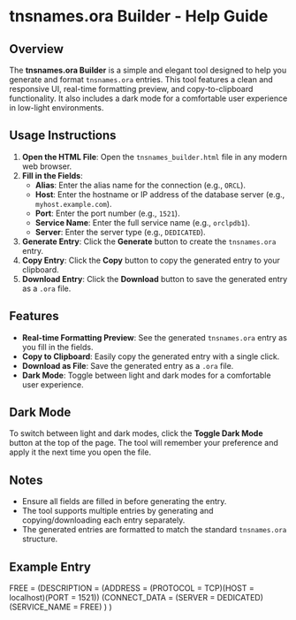 
# tnsnames.ora Builder - Help Guide

## Overview
The **tnsnames.ora Builder** is a simple and elegant tool designed to help you generate and format `tnsnames.ora` entries. This tool features a clean and responsive UI, real-time formatting preview, and copy-to-clipboard functionality. It also includes a dark mode for a comfortable user experience in low-light environments.

## Usage Instructions
1. **Open the HTML File**: Open the `tnsnames_builder.html` file in any modern web browser.
2. **Fill in the Fields**:
   - **Alias**: Enter the alias name for the connection (e.g., `ORCL`).
   - **Host**: Enter the hostname or IP address of the database server (e.g., `myhost.example.com`).
   - **Port**: Enter the port number (e.g., `1521`).
   - **Service Name**: Enter the full service name (e.g., `orclpdb1`).
   - **Server**: Enter the server type (e.g., `DEDICATED`).
3. **Generate Entry**: Click the **Generate** button to create the `tnsnames.ora` entry.
4. **Copy Entry**: Click the **Copy** button to copy the generated entry to your clipboard.
5. **Download Entry**: Click the **Download** button to save the generated entry as a `.ora` file.

## Features
- **Real-time Formatting Preview**: See the generated `tnsnames.ora` entry as you fill in the fields.
- **Copy to Clipboard**: Easily copy the generated entry with a single click.
- **Download as File**: Save the generated entry as a `.ora` file.
- **Dark Mode**: Toggle between light and dark modes for a comfortable user experience.

## Dark Mode
To switch between light and dark modes, click the **Toggle Dark Mode** button at the top of the page. The tool will remember your preference and apply it the next time you open the file.

## Notes
- Ensure all fields are filled in before generating the entry.
- The tool supports multiple entries by generating and copying/downloading each entry separately.
- The generated entries are formatted to match the standard `tnsnames.ora` structure.

## Example Entry

FREE =
  (DESCRIPTION =
    (ADDRESS = (PROTOCOL = TCP)(HOST = localhost)(PORT = 1521))
    (CONNECT_DATA =
      (SERVER = DEDICATED)
      (SERVICE_NAME = FREE)
    )
  )

